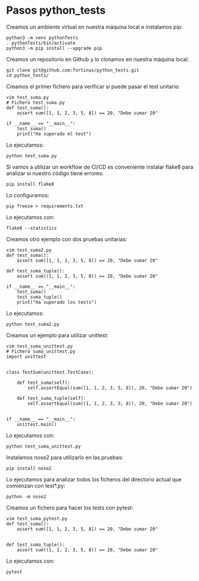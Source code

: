 # Pasos python_tests
    
Creamos un ambiente virtual en nuestra máquina local e instalamos pip:
```   
python3 -m venv pythonTests
. pythonTests/bin/activate
python3 -m pip install --upgrade pip
```
Creamos un repositorio en Github y lo clonamos en nuestra máquina local:
```
git clone git@github.com:fortinux/python_tests.git
cd python_tests/
```
Creamos el primer fichero para verificar si puede pasar el test unitario:
```
vim test_suma.py
# Fichero test_suma.py
def test_suma():
    assert sum([1, 1, 2, 3, 5, 8]) == 20, "Debe sumar 20"

if __name__ == "__main__":
    test_suma()
    print("Ha superado el test")
```
Lo ejecutamos:

`python test_suma.py`

Si vamos a utilizar un workflow de CI/CD es conveniente instalar flake8 para analizar si nuestro código tiene errores:

```
pip install flake8
```
Lo configuramos:
```
pip freeze > requirements.txt
```
Lo ejecutamos con:

`flake8 --statistics`

Creamos otro ejemplo con dos pruebas unitarias:
```
vim test_suma2.py
def test_suma():
    assert sum([1, 1, 2, 3, 5, 8]) == 20, "Debe sumar 20"

def test_suma_tuple():
    assert sum((1, 1, 2, 3, 5, 8)) == 20, "Debe sumar 20"

if __name__ == "__main__":
    test_suma()
    test_suma_tuple()
    print("Ha superado los tests")
```
Lo ejecutamos:

`python test_suma2.py`

Creamos un ejemplo para utilizar unittest:
```
vim test_suma_unittest.py
# Fichero suma_unittest.py
import unittest


class TestSum(unittest.TestCase):

    def test_suma(self):
        self.assertEqual(sum([1, 1, 2, 3, 5, 8]), 20, "Debe sumar 20")

    def test_suma_tuple(self):
        self.assertEqual(sum((1, 1, 2, 3, 5, 8)), 20, "Debe sumar 20")


if __name__ == "__main__":
    unittest.main()
```
Lo ejecutamos con:

`python test_suma_unittest.py`

Instalamos nose2 para utilizarlo en las pruebas:
```
pip install nose2
```
Lo ejecutamos para analizar todos los ficheros del directorio actual que comienzan con test*.py:
```
python -m nose2
```
Creamos un fichero para hacer los tests con pytest:
```
vim test_suma_pytest.py
def test_suma():
    assert sum([1, 1, 2, 3, 5, 8]) == 20, "Debe sumar 20"


def test_suma_tuple():
    assert sum((1, 1, 2, 3, 5, 8)) == 20, "Debe sumar 20"
```
Lo ejecutamos con:
```
pytest
```

